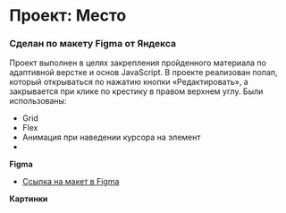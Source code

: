# Проект: Место

### Сделан по макету Figma от Яндекса
Проект выполнен в целях закрепления пройденного материала по адаптивной верстке и основ JavaScript.
В проекте реализован попап, который открываться по нажатию кнопки «Редактировать», а закрывается при клике по крестику в правом верхнем углу.
Были использованы:
* Grid
* Flex
* Анимация при наведении курсора на элемент
* 

**Figma**

* [Ссылка на макет в Figma](https://www.figma.com/file/2cn9N9jSkmxD84oJik7xL7/JavaScript.-Sprint-4?node-id=0%3A1)

**Картинки**


